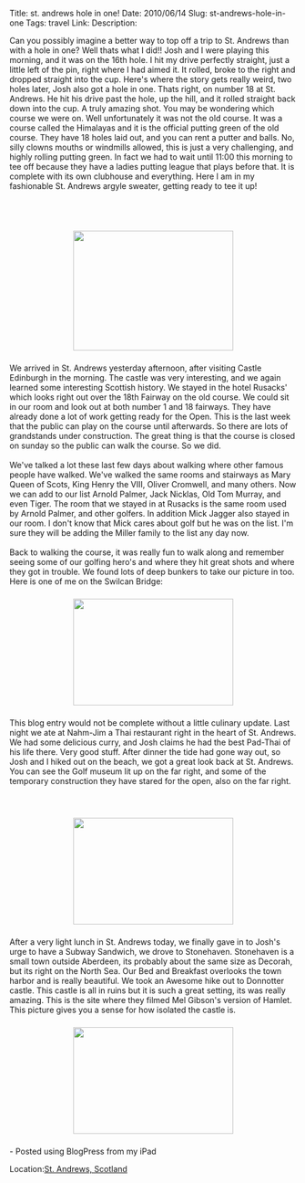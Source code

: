 Title: st. andrews hole in one!
Date: 2010/06/14
Slug: st-andrews-hole-in-one
Tags: travel
Link: 
Description: 


Can you possibly imagine a better way to top off a trip to St. Andrews than with a hole in one?  Well thats what I did!!  Josh and I were playing this morning, and it was on the 16th hole.  I hit my drive perfectly straight, just a little left of the pin, right where I had aimed it.  It rolled, broke to the right and dropped straight into the cup.   Here's where the story gets really weird, two holes later, Josh also got a hole in one.  Thats right, on number 18 at St. Andrews.  He hit his drive past the hole, up the hill, and it rolled straight back down into the cup.  A truly amazing shot.  You may be wondering which course we were on.  Well unfortunately it was not the old course.  It was a course called the Himalayas and it is the official putting green of the old course.  They have 18 holes laid out, and you can rent a putter and balls.  No, silly clowns mouths or windmills allowed, this is just a very challenging, and highly rolling putting green.  In fact we had to wait until 11:00 this morning to tee off because they have a ladies putting league that plays before that.  It is complete with its own clubhouse and everything.  Here I am in my fashionable St. Andrews argyle sweater, getting ready to tee it up!<br /><br /><br /><br /><center><a href='http://blogpress.w18.net/photos/10/06/14/1112.jpg'><img src='http://blogpress.w18.net/photos/10/06/14/s_1112.jpg' border='0' width='281' height='210' style='margin:5px'></a></center><br />We arrived in St. Andrews yesterday afternoon, after visiting Castle Edinburgh in the morning.  The castle was very interesting, and we again learned some interesting Scottish history.  We stayed in the hotel Rusacks' which looks right out over the 18th Fairway on the old course.  We could sit in our room and look out at both number 1 and 18 fairways.  They have already done a lot of work getting ready for the Open.  This is the last week that the public can play on the course until afterwards.  So there are lots of grandstands under construction.   The great thing is that the course is closed on sunday so the public can walk the course.  So we did.<br /><br />We've talked a lot these last few days about walking where other famous people have walked.  We've walked the same rooms and stairways as Mary Queen of Scots, King Henry the VIII, Oliver Cromwell, and many others.  Now we can add to our list Arnold Palmer, Jack Nicklas, Old Tom Murray, and even Tiger.  The room that we stayed in at Rusacks is the same room used by Arnold Palmer, and other golfers.  In addition Mick Jagger also stayed in our room.  I don't know that Mick cares about golf but he was on the list.  I'm sure they will be adding the Miller family to the list any day now.<br /><br />Back to walking the course, it was really fun to walk along and remember seeing some of our golfing hero's and where they hit great shots and where they got in trouble.  We found lots of deep bunkers to take our picture in too.  Here is one of me on the Swilcan Bridge:<br /><br /><center><a href='http://blogpress.w18.net/photos/10/06/14/1113.jpg'><img src='http://blogpress.w18.net/photos/10/06/14/s_1113.jpg' border='0' width='281' height='187' style='margin:5px'></a></center><br />This blog entry would not be complete without a little culinary update.  Last night we ate at Nahm-Jim  a Thai restaurant right in the heart of St. Andrews.  We had some delicious curry, and Josh claims he had the best Pad-Thai of his life there.  Very good stuff.  After dinner the tide had gone way out, so Josh and I hiked out on the beach, we got a great look back at St. Andrews.  You can see the Golf museum lit up on the far right, and some of the temporary construction they have stared for the open, also on the far right.<br /><br /><br /><br /><center><a href='http://blogpress.w18.net/photos/10/06/14/1114.jpg'><img src='http://blogpress.w18.net/photos/10/06/14/s_1114.jpg' border='0' width='281' height='187' style='margin:5px'></a></center><br />After a very light lunch in St. Andrews today, we finally gave in to Josh's urge to have a Subway Sandwich, we drove to Stonehaven.  Stonehaven is a small town outside Aberdeen,  its probably about the same size as Decorah, but its right on the North Sea.  Our Bed and Breakfast overlooks the town harbor and is really beautiful.  We took an Awesome hike out to Donnotter castle.  This castle is all in ruins but it is such a great setting, its was really amazing.  This is the site where they filmed Mel Gibson's version of Hamlet.   This picture gives you a sense for how isolated the castle is.<br /><br /><center><a href='http://blogpress.w18.net/photos/10/06/14/1115.jpg'><img src='http://blogpress.w18.net/photos/10/06/14/s_1115.jpg' border='0' width='281' height='187' style='margin:5px'></a></center><br />- Posted using BlogPress from my iPad<br /><p class='blogpress_location'>Location:<a href='http://maps.google.com/maps?q=St.%20Andrews,%20Scotland&z=10'>St. Andrews, Scotland</a></p><div class="blogger-post-footer"><img width='1' height='1' src='https://blogger.googleusercontent.com/tracker/2759017781463016019-1364485448609623717?l=blog.bonelakesoftware.com' alt='' /></div>
